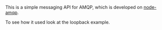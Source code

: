 This is a simple messaging API for AMQP, which is developed on [node-amqp](https://github.com/postwait/node-amqp).

To see how it used look at the loopback example.